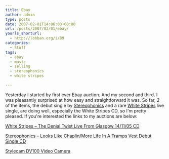 ```yaml
---
title: Ebay
author: admin
type: posts
date: 2007-02-01T14:06:03+00:00
url: /posts/2007/02/01/ebay/
yourls_shorturl:
  - http://lobban.org/i/89
categories:
  - Stuff
tags:
  - ebay
  - music
  - selling
  - stereophonics
  - white stripes

---
```

Yesterday I started by first ever Ebay auction. And my second and third. I was pleasantly surprised at how easy and straightforward it was. So far, 2 of the items, the debut single by [Stereophonics][1] and a rare [White Stripes][2] live single, are doing well, especially the White Stripes CD, so I'm pretty pleased. If you're interested the links to my auctions are below:

[White Stripes &#8211; The Denial Twist Live From Glasgow 14/11/05 CD][3]

[Stereophonics &#8211; Looks Like Chaplin/More Life In A Tramps Vest Debut Single CD][4]

[Stylecam DV100 Video Camera][5]

 [1]: http://www.stereophonics.com
 [2]: http://www.whitestripes.com
 [3]: http://cgi.ebay.co.uk/ws/eBayISAPI.dll?ViewItem&item=290078448807
 [4]: http://cgi.ebay.co.uk/ws/eBayISAPI.dll?ViewItem&ih=019&sspagename=STRK%3AMESE%3AIT&viewitem=&item=290078463078&rd=1&rd=1
 [5]: http://cgi.ebay.co.uk/ws/eBayISAPI.dll?ViewItem&ih=019&sspagename=STRK%3AMESE%3AIT&viewitem=&item=290078472335&rd=1&rd=1